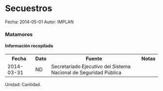 Secuestros
=====

Fecha: 2014-05-01
Autor: IMPLAN

### Matamoros

#### Información recopilada

<table class="table table-hover table-bordered">
  <tr><th>Fecha</th><th>Dato</th><th>Fuente</th><th>Notas</th></tr>
  <tr><td>2014-03-31</td><td>ND</td><td>Secretariado Ejecutivo del Sistema Nacional de Seguridad Pública</td><td></td></tr>
</table>

Unidad: Cantidad.
